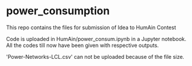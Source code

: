 # power_consumption
This repo contains the files for submission of Idea to HumAin Contest

Code is uploaded in HumAin/power_consum.ipynb in a Jupyter notebook.
All the codes till now have been given with respective outputs.

'Power-Networks-LCL.csv' can not be uploaded because of the file size.
